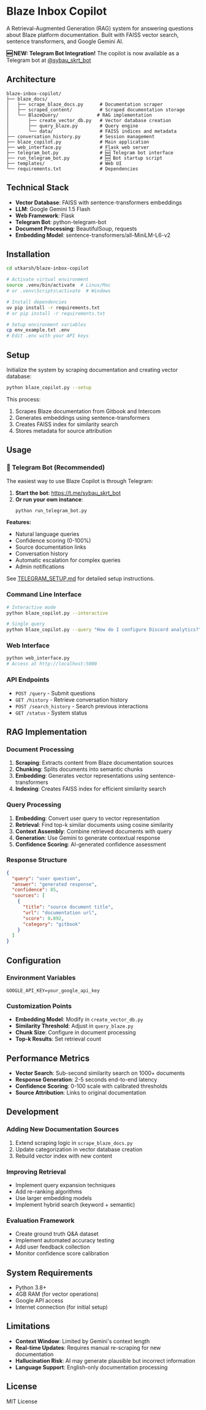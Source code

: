 # Blaze Inbox Copilot

A Retrieval-Augmented Generation (RAG) system for answering questions about Blaze platform documentation. Built with FAISS vector search, sentence transformers, and Google Gemini AI.

**🆕 NEW: Telegram Bot Integration!** 
The copilot is now available as a Telegram bot at [@sybau_skrt_bot](https://t.me/sybau_skrt_bot)

## Architecture

```
blaze-inbox-copilot/
├── blaze_docs/
│   ├── scrape_blaze_docs.py      # Documentation scraper
│   ├── scraped_content/          # Scraped documentation storage
│   └── BlazeQuery/              # RAG implementation
│       ├── create_vector_db.py   # Vector database creation
│       ├── query_blaze.py        # Query engine
│       └── data/                 # FAISS indices and metadata
├── conversation_history.py       # Session management
├── blaze_copilot.py              # Main application
├── web_interface.py              # Flask web server
├── telegram_bot.py               # 🆕 Telegram bot interface
├── run_telegram_bot.py           # 🆕 Bot startup script
├── templates/                    # Web UI
└── requirements.txt              # Dependencies
```

## Technical Stack

- **Vector Database**: FAISS with sentence-transformers embeddings
- **LLM**: Google Gemini 1.5 Flash
- **Web Framework**: Flask
- **Telegram Bot**: python-telegram-bot
- **Document Processing**: BeautifulSoup, requests
- **Embedding Model**: sentence-transformers/all-MiniLM-L6-v2

## Installation

```bash
cd utkarsh/blaze-inbox-copilot

# Activate virtual environment
source .venv/bin/activate  # Linux/Mac
# or .venv\Scripts\activate  # Windows

# Install dependencies
uv pip install -r requirements.txt
# or pip install -r requirements.txt

# Setup environment variables
cp env_example.txt .env
# Edit .env with your API keys
```

## Setup

Initialize the system by scraping documentation and creating vector database:

```bash
python blaze_copilot.py --setup
```

This process:
1. Scrapes Blaze documentation from Gitbook and Intercom
2. Generates embeddings using sentence-transformers
3. Creates FAISS index for similarity search
4. Stores metadata for source attribution

## Usage

### 🤖 Telegram Bot (Recommended)

The easiest way to use Blaze Copilot is through Telegram:

1. **Start the bot**: https://t.me/sybau_skrt_bot
2. **Or run your own instance**:
   ```bash
   python run_telegram_bot.py
   ```

**Features:**
- Natural language queries
- Confidence scoring (0-100%)
- Source documentation links
- Conversation history
- Automatic escalation for complex queries
- Admin notifications

See [TELEGRAM_SETUP.md](TELEGRAM_SETUP.md) for detailed setup instructions.

### Command Line Interface

```bash
# Interactive mode
python blaze_copilot.py --interactive

# Single query
python blaze_copilot.py --query "How do I configure Discord analytics?"
```

### Web Interface

```bash
python web_interface.py
# Access at http://localhost:5000
```

### API Endpoints

- `POST /query` - Submit questions
- `GET /history` - Retrieve conversation history
- `POST /search_history` - Search previous interactions
- `GET /status` - System status

## RAG Implementation

### Document Processing
1. **Scraping**: Extracts content from Blaze documentation sources
2. **Chunking**: Splits documents into semantic chunks
3. **Embedding**: Generates vector representations using sentence-transformers
4. **Indexing**: Creates FAISS index for efficient similarity search

### Query Processing
1. **Embedding**: Convert user query to vector representation
2. **Retrieval**: Find top-k similar documents using cosine similarity
3. **Context Assembly**: Combine retrieved documents with query
4. **Generation**: Use Gemini to generate contextual response
5. **Confidence Scoring**: AI-generated confidence assessment

### Response Structure
```json
{
  "query": "user question",
  "answer": "generated response",
  "confidence": 85,
  "sources": [
    {
      "title": "source document title",
      "url": "documentation url",
      "score": 0.892,
      "category": "gitbook"
    }
  ]
}
```

## Configuration

### Environment Variables
```env
GOOGLE_API_KEY=your_google_api_key
```

### Customization Points
- **Embedding Model**: Modify in `create_vector_db.py`
- **Similarity Threshold**: Adjust in `query_blaze.py`
- **Chunk Size**: Configure in document processing
- **Top-k Results**: Set retrieval count

## Performance Metrics

- **Vector Search**: Sub-second similarity search on 1000+ documents
- **Response Generation**: 2-5 seconds end-to-end latency
- **Confidence Scoring**: 0-100 scale with calibrated thresholds
- **Source Attribution**: Links to original documentation

## Development

### Adding New Documentation Sources
1. Extend scraping logic in `scrape_blaze_docs.py`
2. Update categorization in vector database creation
3. Rebuild vector index with new content

### Improving Retrieval
- Implement query expansion techniques
- Add re-ranking algorithms
- Use larger embedding models
- Implement hybrid search (keyword + semantic)

### Evaluation Framework
- Create ground truth Q&A dataset
- Implement automated accuracy testing
- Add user feedback collection
- Monitor confidence score calibration

## System Requirements

- Python 3.8+
- 4GB RAM (for vector operations)
- Google API access
- Internet connection (for initial setup)

## Limitations

- **Context Window**: Limited by Gemini's context length
- **Real-time Updates**: Requires manual re-scraping for new documentation
- **Hallucination Risk**: AI may generate plausible but incorrect information
- **Language Support**: English-only documentation processing

## License

MIT License
